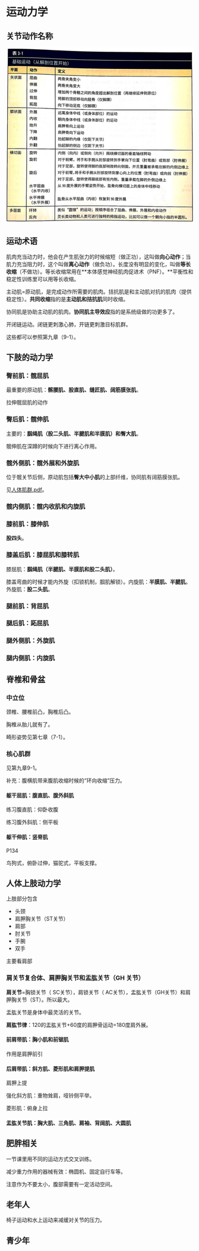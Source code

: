 # 运动力学

## 关节动作名称

![image-20190123205218454](assets/image-20190123205218454.png)

## 运动术语

肌肉充当动力时，他会在产生肌张力的时候缩短（做正功），这叫做**向心动作**；当肌力充当阻力时，这个叫做**离心动作**（做负功）。长度没有明显的变化，叫做**等长收缩**（不做功）。等长收缩常用在**本体感觉神经肌肉促进术（PNF）。**平衡性和稳定性训练里可以用等长收缩。

主动肌=原动肌，是完成动作所需要的肌肉。拮抗肌是和主动肌对抗的肌肉（提供稳定性）。**共同收缩**指的是**主动肌和拮抗肌**同时收缩。

协同肌是协助主动肌的肌肉。**协同肌主导效应**指的是系统级做的功更多了。

开闭链运动。闭链更刺激心肺，开链更刺激目标肌群。

这些都可以参照第九章（9-1）。

## 下肢的动力学

### 臀前肌：髋屈肌

最重要的原动肌：**髂腰肌、股直肌、缝匠肌、阔筋膜张肌**。

拉伸髋屈肌的动作

### 臀后肌：髋伸肌

主要的：**腘绳肌（股二头肌、半腱肌和半膜肌）和臀大肌**。

髋伸肌在深蹲的时候向下进行离心作用。

### 髋外侧肌：髋外展和外旋肌

位于髋关节后侧，原动肌包括**臀大中小肌**的上部纤维，协同肌有阔筋膜张肌。

见[人体肌群.pdf](人体肌群.pdf)。

### 髋内侧肌：髋内收肌和内旋肌

### 膝前肌：膝伸肌

**股四头**。

### 膝盖后肌：膝屈肌和膝转肌

膝屈肌：**腘绳肌（半腱肌、半膜肌和股二头肌）**。

膝盖弯曲的时候才能内外旋（扣锁机制，腘肌解锁）。内旋肌：**半膜肌、半腱肌**。外旋肌：**股二头肌**。

### 腿前肌：背屈肌

### 腿后肌：跖屈肌

### 腿外侧肌：外旋肌

### 腿内侧肌：内旋肌

## 脊椎和骨盆

### 中立位

颈椎、腰椎前凸，胸椎后凸。

胸椎从胎儿就有了。

畸形姿势见第七章（7-1）。

### 核心肌群



见第九章9-1。

补充：腹横肌带来腹肌收缩时候的“环向收缩”压力。

#### 躯干屈肌：腹直肌、腹外斜肌

练习腹直肌：仰卧收腹

练习腹外斜肌：侧平板

#### 躯干伸肌：竖脊肌

P134

鸟狗式，俯卧过伸，猫驼式，平板支撑。

## 人体上肢动力学

上肢部分包含

- 头颈
- 肩胛胸关节（ST关节）
- 肩部
- 肘关节
- 手腕
- 双手

主要看肩部

### 肩关节复合体、肩胛胸关节和盂肱关节（GH 关节）

**肩关节**=胸锁关节（ SC关节），肩锁关节（ AC关节），盂肱关节（GH关节）和肩胛胸关节（ST）。所以最大。

盂肱关节是身体中最灵活的关节。

**肩肱节律**：120的盂肱关节+60度的肩胛骨运动=180度肩外展。

#### 前肩带肌：胸小肌和前锯肌

作用是肩胛前引

#### 后肩带肌：斜方肌、菱形肌和肩胛提肌

肩胛上提

强化斜方肌：重物耸肩，哑铃侧平举。

菱形肌：俯身上拉

#### 盂肱关节肌：胸大肌、三角肌、肩袖、背阔肌、大圆肌



## 肥胖相关

一节课里用不同的运动方式交叉训练。

减少重力作用的器械有效：椭圆机、固定自行车等。

注意作为不要太小，腹部需要有一定活动空间。

## 老年人

椅子运动和水上运动来减缓对关节的压力。

## 青少年

